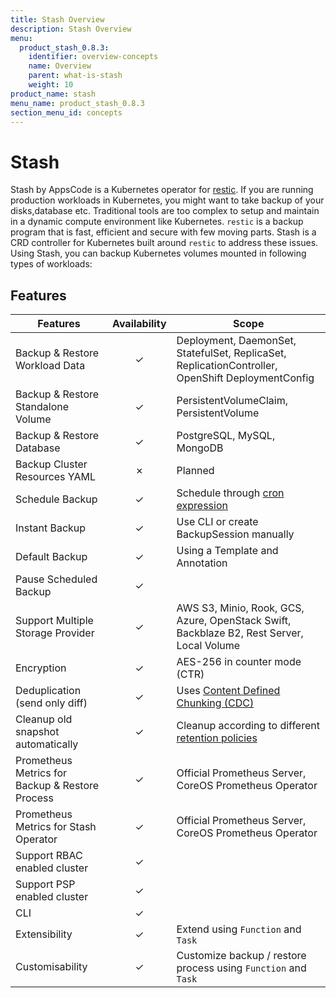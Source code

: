 ```yaml
---
title: Stash Overview
description: Stash Overview
menu:
  product_stash_0.8.3:
    identifier: overview-concepts
    name: Overview
    parent: what-is-stash
    weight: 10
product_name: stash
menu_name: product_stash_0.8.3
section_menu_id: concepts
---
```


# Stash

 Stash by AppsCode is a Kubernetes operator for [restic](https://restic.net). If you are running production workloads in Kubernetes, you might want to take backup of your disks,database etc. Traditional tools are too complex to setup and maintain in a dynamic compute environment like Kubernetes. `restic` is a backup program that is fast, efficient and secure with few moving parts. Stash is a CRD controller for Kubernetes built around `restic` to address these issues. Using Stash, you can backup Kubernetes volumes mounted in following types of workloads:

## Features

|                    Features                     | Availability |                                                                         Scope                                                                         |
| ----------------------------------------------- | :----------: | ----------------------------------------------------------------------------------------------------------------------------------------------------- |
| Backup & Restore Workload Data                  |   &#10003;   | Deployment, DaemonSet, StatefulSet, ReplicaSet, ReplicationController, OpenShift DeploymentConfig                                                     |
| Backup & Restore Standalone Volume              |   &#10003;   | PersistentVolumeClaim, PersistentVolume                                                                                                               |
| Backup & Restore Database                       |   &#10003;   | PostgreSQL, MySQL, MongoDB                                                                                                                            |
| Backup Cluster Resources YAML                   |   &#10007;   | Planned                                                                                                                                               |
| Schedule Backup                                 |   &#10003;   | Schedule through [cron expression](https://en.wikipedia.org/wiki/Cron)                                                                                |
| Instant Backup                                  |   &#10003;   | Use CLI or create BackupSession manually                                                                                                              |
| Default Backup                                  |   &#10003;   | Using a Template and Annotation                                                                                                                       |
| Pause Scheduled Backup                          |   &#10003;   |                                                                                                                                                       |
| Support Multiple Storage Provider               |   &#10003;   | AWS S3, Minio, Rook, GCS, Azure, OpenStack Swift,  Backblaze B2, Rest Server, Local Volume                                                            |
| Encryption                                      |   &#10003;   | AES-256 in counter mode (CTR)                                                                                                                         |
| Deduplication (send only diff)                  |   &#10003;   | Uses [Content Defined Chunking (CDC)](https://restic.net/blog/2015-09-12/restic-foundation1-cdc)                                                      |
| Cleanup old snapshot automatically              |   &#10003;   | Cleanup according to different [retention policies](https://restic.readthedocs.io/en/stable/060_forget.html#removing-snapshots-according-to-a-policy) |
| Prometheus Metrics for Backup & Restore Process |   &#10003;   | Official Prometheus Server, CoreOS Prometheus Operator                                                                                                |
| Prometheus Metrics for Stash Operator           |   &#10003;   | Official Prometheus Server, CoreOS Prometheus Operator                                                                                                |
| Support RBAC enabled cluster                    |   &#10003;   |                                                                                                                                                       |
| Support PSP enabled cluster                     |   &#10003;   |                                                                                                                                                       |
| CLI                                             |   &#10003;   |                                                                                                                                                       |
| Extensibility                                   |   &#10003;   | Extend using `Function` and `Task`                                                                                                                    |
| Customisability                                 |   &#10003;   | Customize backup / restore process using `Function` and `Task`                                                                                        |

